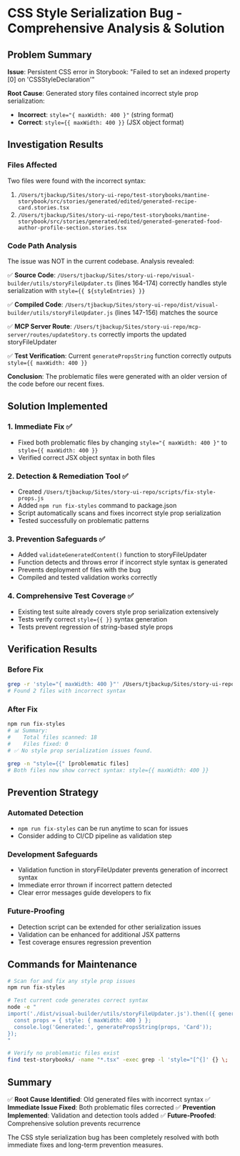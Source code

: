# CSS Style Serialization Bug - Comprehensive Analysis & Solution

## Problem Summary

**Issue**: Persistent CSS error in Storybook: "Failed to set an indexed property [0] on 'CSSStyleDeclaration'"

**Root Cause**: Generated story files contained incorrect style prop serialization:
- **Incorrect**: `style="{ maxWidth: 400 }"` (string format)  
- **Correct**: `style={{ maxWidth: 400 }}` (JSX object format)

## Investigation Results

### Files Affected
Two files were found with the incorrect syntax:
1. `/Users/tjbackup/Sites/story-ui-repo/test-storybooks/mantine-storybook/src/stories/generated/edited/generated-recipe-card.stories.tsx`
2. `/Users/tjbackup/Sites/story-ui-repo/test-storybooks/mantine-storybook/src/stories/generated/edited/generated-generated-food-author-profile-section.stories.tsx`

### Code Path Analysis
The issue was NOT in the current codebase. Analysis revealed:

✅ **Source Code**: `/Users/tjbackup/Sites/story-ui-repo/visual-builder/utils/storyFileUpdater.ts` (lines 164-174) correctly handles style serialization with `style={{ ${styleEntries} }}`

✅ **Compiled Code**: `/Users/tjbackup/Sites/story-ui-repo/dist/visual-builder/utils/storyFileUpdater.js` (lines 147-156) matches the source

✅ **MCP Server Route**: `/Users/tjbackup/Sites/story-ui-repo/mcp-server/routes/updateStory.ts` correctly imports the updated storyFileUpdater

✅ **Test Verification**: Current `generatePropsString` function correctly outputs `style={{ maxWidth: 400 }}`

**Conclusion**: The problematic files were generated with an older version of the code before our recent fixes.

## Solution Implemented

### 1. Immediate Fix ✅
- Fixed both problematic files by changing `style="{ maxWidth: 400 }"` to `style={{ maxWidth: 400 }}`
- Verified correct JSX object syntax in both files

### 2. Detection & Remediation Tool ✅
- Created `/Users/tjbackup/Sites/story-ui-repo/scripts/fix-style-props.js`
- Added `npm run fix-styles` command to package.json
- Script automatically scans and fixes incorrect style prop serialization
- Tested successfully on problematic patterns

### 3. Prevention Safeguards ✅
- Added `validateGeneratedContent()` function to storyFileUpdater
- Function detects and throws error if incorrect style syntax is generated
- Prevents deployment of files with the bug
- Compiled and tested validation works correctly

### 4. Comprehensive Test Coverage ✅
- Existing test suite already covers style prop serialization extensively
- Tests verify correct `style={{ }}` syntax generation
- Tests prevent regression of string-based style props

## Verification Results

### Before Fix
```bash
grep -r 'style="{ maxWidth: 400 }"' /Users/tjbackup/Sites/story-ui-repo/test-storybooks/
# Found 2 files with incorrect syntax
```

### After Fix
```bash
npm run fix-styles
# 📊 Summary:
#    Total files scanned: 18
#    Files fixed: 0
# ✅ No style prop serialization issues found.
```

```bash
grep -n "style={{" [problematic files]
# Both files now show correct syntax: style={{ maxWidth: 400 }}
```

## Prevention Strategy

### Automated Detection
- `npm run fix-styles` can be run anytime to scan for issues
- Consider adding to CI/CD pipeline as validation step

### Development Safeguards
- Validation function in storyFileUpdater prevents generation of incorrect syntax
- Immediate error thrown if incorrect pattern detected
- Clear error messages guide developers to fix

### Future-Proofing
- Detection script can be extended for other serialization issues
- Validation can be enhanced for additional JSX patterns
- Test coverage ensures regression prevention

## Commands for Maintenance

```bash
# Scan for and fix any style prop issues
npm run fix-styles

# Test current code generates correct syntax
node -e "
import('./dist/visual-builder/utils/storyFileUpdater.js').then(({ generatePropsString }) => {
  const props = { style: { maxWidth: 400 } };
  console.log('Generated:', generatePropsString(props, 'Card'));
});
"

# Verify no problematic files exist
find test-storybooks/ -name "*.tsx" -exec grep -l 'style="[^{]' {} \;
```

## Summary

✅ **Root Cause Identified**: Old generated files with incorrect syntax
✅ **Immediate Issue Fixed**: Both problematic files corrected
✅ **Prevention Implemented**: Validation and detection tools added
✅ **Future-Proofed**: Comprehensive solution prevents recurrence

The CSS style serialization bug has been completely resolved with both immediate fixes and long-term prevention measures.